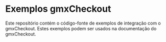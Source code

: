 # Exemplos gmxCheckout
Este repositório contém o código-fonte de exemplos de integração com o gmxCheckout.
Estes exemplos podem ser usados na documentação do gmxCheckout.
